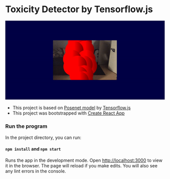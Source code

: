 # Toxicity Detector by Tensorflow.js

![demo gif](https://raw.githubusercontent.com/vince19972/itp_machine-learning-for-web/master/_documents/posenet.gif)

- This project is based on [Posenet model](https://github.com/tensorflow/tfjs-models/tree/master/posenet) by [Tensorflow.js](https://github.com/tensorflow)
- This project was bootstrapped with [Create React App](https://github.com/facebook/create-react-app)

### Run the program

In the project directory, you can run:

#### `npm install` and `npm start`

Runs the app in the development mode. Open [http://localhost:3000](http://localhost:3000) to view it in the browser. The page will reload if you make edits. You will also see any lint errors in the console.